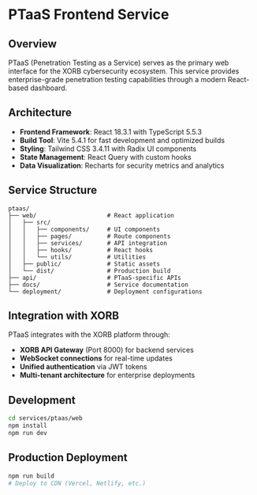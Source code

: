 # PTaaS Frontend Service

## Overview
PTaaS (Penetration Testing as a Service) serves as the primary web interface for the XORB cybersecurity ecosystem. This service provides enterprise-grade penetration testing capabilities through a modern React-based dashboard.

## Architecture
- **Frontend Framework**: React 18.3.1 with TypeScript 5.5.3
- **Build Tool**: Vite 5.4.1 for fast development and optimized builds
- **Styling**: Tailwind CSS 3.4.11 with Radix UI components
- **State Management**: React Query with custom hooks
- **Data Visualization**: Recharts for security metrics and analytics

## Service Structure
```
ptaas/
├── web/                    # React application
│   ├── src/
│   │   ├── components/     # UI components
│   │   ├── pages/          # Route components
│   │   ├── services/       # API integration
│   │   ├── hooks/          # React hooks
│   │   └── utils/          # Utilities
│   ├── public/             # Static assets
│   └── dist/               # Production build
├── api/                    # PTaaS-specific APIs
├── docs/                   # Service documentation
└── deployment/             # Deployment configurations
```

## Integration with XORB
PTaaS integrates with the XORB platform through:
- **XORB API Gateway** (Port 8000) for backend services
- **WebSocket connections** for real-time updates
- **Unified authentication** via JWT tokens
- **Multi-tenant architecture** for enterprise deployments

## Development
```bash
cd services/ptaas/web
npm install
npm run dev
```

## Production Deployment
```bash
npm run build
# Deploy to CDN (Vercel, Netlify, etc.)
```